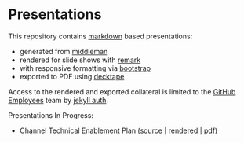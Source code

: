 # Presentations
This repository contains [markdown](https://guides.github.com/features/mastering-markdown/) based presentations: 
 - generated from [middleman](https://middlemanapp.com/)
 - rendered for slide shows with [remark](http://remarkjs.com/)
 - with responsive formatting via [bootstrap](http://v4-alpha.getbootstrap.com/)  
 - exported to PDF using [decktape](https://github.com/astefanutti/decktape)  

Access to the rendered and exported collateral is limited to the [GitHub Employees](https://github.com/orgs/githubpartners/teams/github-employees) team by [jekyll auth](https://github.com/benbalter/jekyll-auth).

Presentations In Progress:
- Channel Technical Enablement Plan ([source](https://github.com/githubpartners/presentations/blob/master/resources/source/technical/start.html.erb) | [rendered](https://gh-remark.herokuapp.com/technical/start.html) | [pdf](https://gh-remark.herokuapp.com/exports/technical-enablement-plan.pdf))
